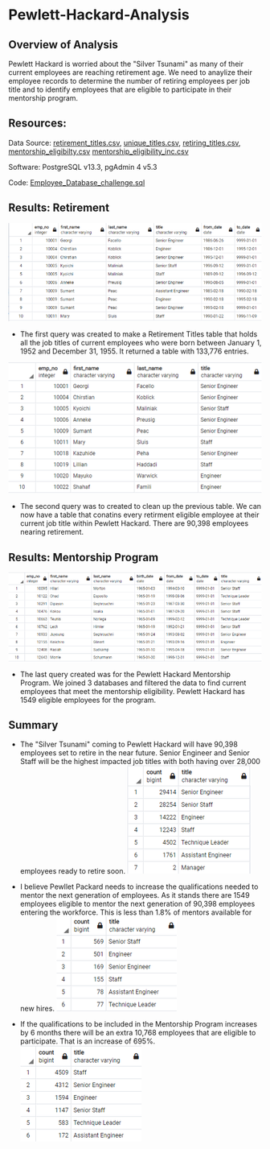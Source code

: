 # Pewlett-Hackard-Analysis

## Overview of Analysis
Pewlett Hackard is worried about the "Silver Tsunami" as many of their current employees are reaching retirement age.  We need to anaylize their employee records to determine the number of retiring employees per job title and to identify employees that are eligible to participate in their mentorship program.

## Resources:

Data Source: 
[retirement_titles.csv](Data/retirement_titles.csv), 
[unique_titles.csv](Data/unique_titles.csv), 
[retiring_titles.csv](Data/retiring_titles.csv), 
[mentorship_eligibilty.csv](mentorship_eligibilty.csv)
[mentorship_eligibility_inc.csv](mentorship_eligibility_inc.csv)

 
Software: PostgreSQL v13.3, pgAdmin 4 v5.3
 
Code: [Employee_Database_challenge.sql](Queries/Employee_Database_challenge.sql)

## Results: Retirement

![retirement_titles.png](Images/retirement_titles.png)
- The first query was created to make a Retirement Titles table that holds all the job titles of current employees who were born between January 1, 1952 and December 31, 1955.  It returned a table with 133,776 entries.

![unique_titles.png](Images/unique_titles.png)
- The second query was to created to clean up the previous table.  We can now have a table that conatins every retirment eligible employee at their current job title within Pewlett Hackard.  There are 90,398 employees nearing retirement.


## Results: Mentorship Program

![mentorship_eligibilty.png](Images/mentorship_eligibilty.png)
- The last query created was for the Pewlett Hackard Mentorship Program.  We joined 3 databases and filtered the data to find current employees that meet the mentorship eligibility.  Pewlett Hackard has 1549 eligible employees for the program.

## Summary

- The "Silver Tsunami" coming to Pewlett Hackard will have 90,398 employees set to retire in the near future.  Senior Engineer and Senior Staff will be the highest impacted job titles with both having over 28,000 employees ready to retire soon.
![retiring_titles.png](Images/retiring_titles.png)


- I believe Pewllet Packard needs to increase the qualifications needed to mentor the next generation of employees.  As it stands there are 1549 employees eligible to mentor the next generation of 90,398 employees entering the workforce.  This is less than 1.8% of mentors available for new hires.
![mentor_titles.png](Images/mentor_titles.png)

- If the qualifications to be included in the Mentorship Program increases by 6 months there will be an extra 10,768 employees that are eligible to participate.  That is an increase of 695%.
![mentor_titles_inc.png](Images/mentor_titles_inc.png)